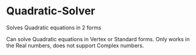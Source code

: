# Quadratic-Solver
Solves Quadratic equations in 2 forms

Can solve Quadratic equations in Vertex or Standard forms. Only works in the Real numbers, does not support Complex numbers. 
